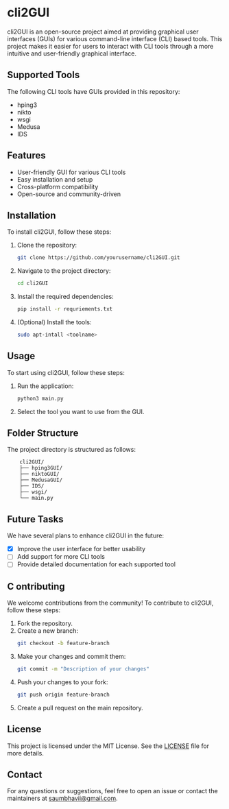 # cli2GUI

cli2GUI is an open-source project aimed at providing graphical user interfaces (GUIs) for various command-line interface (CLI) based tools. This project makes it easier for users to interact with CLI tools through a more intuitive and user-friendly graphical interface.

## Supported Tools
The following CLI tools have GUIs provided in this repository:
- hping3
- nikto
- wsgi
- Medusa
- IDS

## Features
- User-friendly GUI for various CLI tools
- Easy installation and setup
- Cross-platform compatibility
- Open-source and community-driven

## Installation
To install cli2GUI, follow these steps:

1. Clone the repository:
    ```sh
    git clone https://github.com/yourusername/cli2GUI.git
    ```
2. Navigate to the project directory:
    ```sh
    cd cli2GUI
    ```
3. Install the required dependencies:
    ```sh
    pip install -r requriements.txt
    ```
4. (Optional) Install the tools:
    ```sh
    sudo apt-intall <toolname>
    ```

## Usage
To start using cli2GUI, follow these steps:

1. Run the application:
    ```sh
    python3 main.py
    ```
2. Select the tool you want to use from the GUI.

## Folder Structure
The project directory is structured as follows:

```
    cli2GUI/
    ├── hping3GUI/
    ├── niktoGUI/
    ├── MedusaGUI/
    ├── IDS/
    ├── wsgi/
    └── main.py
```

## Future Tasks
We have several plans to enhance cli2GUI in the future:
- [x] Improve the user interface for better usability
- [ ] Add support for more CLI tools
- [ ] Provide detailed documentation for each supported tool

## C ontributing
We welcome contributions from the community! To contribute to cli2GUI, follow these steps:

1. Fork the repository.
2. Create a new branch:
    ```sh
    git checkout -b feature-branch
    ```
3. Make your changes and commit them:
    ```sh
    git commit -m "Description of your changes"
    ```
4. Push your changes to your fork:
    ```sh
    git push origin feature-branch
    ```
5. Create a pull request on the main repository.

## License
This project is licensed under the MIT License. See the [LICENSE](LICENSE) file for more details.

## Contact
For any questions or suggestions, feel free to open an issue or contact the maintainers at [saumbhavii@gmail.com](mailto:saumbhavii@gmail.com).
